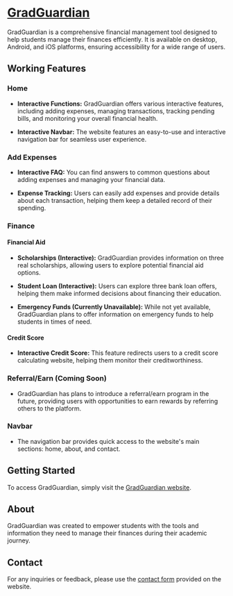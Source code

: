 # [GradGuardian](https://yashpunmiya.github.io/Gradgaurdian/)

GradGuardian is a comprehensive financial management tool designed to help students manage their finances efficiently. It is available on desktop, Android, and iOS platforms, ensuring accessibility for a wide range of users.

## Working Features

### Home

- **Interactive Functions:** GradGuardian offers various interactive features, including adding expenses, managing transactions, tracking pending bills, and monitoring your overall financial health.

- **Interactive Navbar:** The website features an easy-to-use and interactive navigation bar for seamless user experience.

### Add Expenses

- **Interactive FAQ:** You can find answers to common questions about adding expenses and managing your financial data.

- **Expense Tracking:** Users can easily add expenses and provide details about each transaction, helping them keep a detailed record of their spending.

### Finance

#### Financial Aid

- **Scholarships (Interactive):** GradGuardian provides information on three real scholarships, allowing users to explore potential financial aid options.

- **Student Loan (Interactive):** Users can explore three bank loan offers, helping them make informed decisions about financing their education.

- **Emergency Funds (Currently Unavailable):** While not yet available, GradGuardian plans to offer information on emergency funds to help students in times of need.

#### Credit Score

- **Interactive Credit Score:** This feature redirects users to a credit score calculating website, helping them monitor their creditworthiness.

### Referral/Earn (Coming Soon)

- GradGuardian has plans to introduce a referral/earn program in the future, providing users with opportunities to earn rewards by referring others to the platform.

### Navbar

- The navigation bar provides quick access to the website's main sections: home, about, and contact.

## Getting Started

To access GradGuardian, simply visit the [GradGuardian website](https://yashpunmiya.github.io/Gradgaurdian/).

## About

GradGuardian was created to empower students with the tools and information they need to manage their finances during their academic journey.

## Contact

For any inquiries or feedback, please use the [contact form](https://yashpunmiya.github.io/Gradgaurdian/contact.html) provided on the website.
